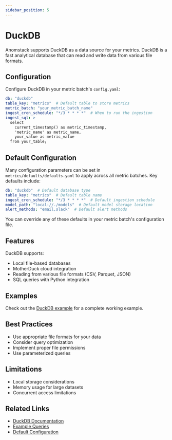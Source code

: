 ```yaml
---
sidebar_position: 5
---
```


# DuckDB

Anomstack supports DuckDB as a data source for your metrics. DuckDB is a fast analytical database that can read and write data from various file formats.

## Configuration

Configure DuckDB in your metric batch's `config.yaml`:

```yaml
db: "duckdb"
table_key: "metrics"  # Default table to store metrics
metric_batch: "your_metric_batch_name"
ingest_cron_schedule: "*/3 * * * *"  # When to run the ingestion
ingest_sql: >
  select
    current_timestamp() as metric_timestamp,
    'metric_name' as metric_name,
    your_value as metric_value
  from your_table;
```

## Default Configuration

Many configuration parameters can be set in `metrics/defaults/defaults.yaml` to apply across all metric batches. Key defaults include:

```yaml
db: "duckdb"  # Default database type
table_key: "metrics"  # Default table name
ingest_cron_schedule: "*/3 * * * *"  # Default ingestion schedule
model_path: "local://./models"  # Default model storage location
alert_methods: "email,slack"  # Default alert methods
```

You can override any of these defaults in your metric batch's configuration file.

## Features

DuckDB supports:
- Local file-based databases
- MotherDuck cloud integration
- Reading from various file formats (CSV, Parquet, JSON)
- SQL queries with Python integration

## Examples

Check out the [DuckDB example](https://github.com/andrewm4894/anomstack/tree/main/metrics/examples/duckdb) for a complete working example.

## Best Practices

- Use appropriate file formats for your data
- Consider query optimization
- Implement proper file permissions
- Use parameterized queries

## Limitations

- Local storage considerations
- Memory usage for large datasets
- Concurrent access limitations

## Related Links

- [DuckDB Documentation](https://duckdb.org/docs)
- [Example Queries](https://github.com/andrewm4894/anomstack/tree/main/metrics/examples/duckdb)
- [Default Configuration](https://github.com/andrewm4894/anomstack/tree/main/metrics/defaults/defaults.yaml)
